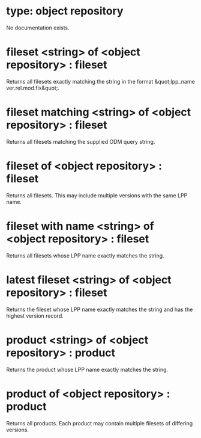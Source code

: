 # type: object repository

No documentation exists.

# fileset &lt;string&gt; of &lt;object repository&gt; : fileset

Returns all filesets exactly matching the string in the format &amp;quot;lpp_name ver.rel.mod.fix&amp;quot;.

# fileset matching &lt;string&gt; of &lt;object repository&gt; : fileset

Returns all filesets matching the supplied ODM query string.

# fileset of &lt;object repository&gt; : fileset

Returns all filesets. This may include multiple versions with the same LPP name.

# fileset with name &lt;string&gt; of &lt;object repository&gt; : fileset

Returns all filesets whose LPP name exactly matches the string.

# latest fileset &lt;string&gt; of &lt;object repository&gt; : fileset

Returns the fileset whose LPP name exactly matches the string and has the highest version record.

# product &lt;string&gt; of &lt;object repository&gt; : product

Returns the product whose LPP name exactly matches the string.

# product of &lt;object repository&gt; : product

Returns all products. Each product may contain multiple filesets of differing versions.
